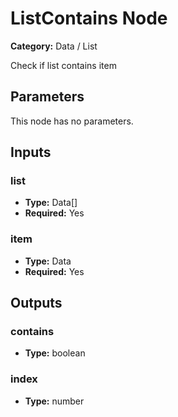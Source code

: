 
# ListContains Node

**Category:** Data / List

Check if list contains item

## Parameters

This node has no parameters.

## Inputs


### list
- **Type:** Data[]
- **Required:** Yes



### item
- **Type:** Data
- **Required:** Yes



## Outputs


### contains
- **Type:** boolean



### index
- **Type:** number




